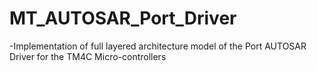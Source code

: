 # MT_AUTOSAR_Port_Driver
-Implementation of full layered architecture model of the Port AUTOSAR Driver for the TM4C Micro-controllers
